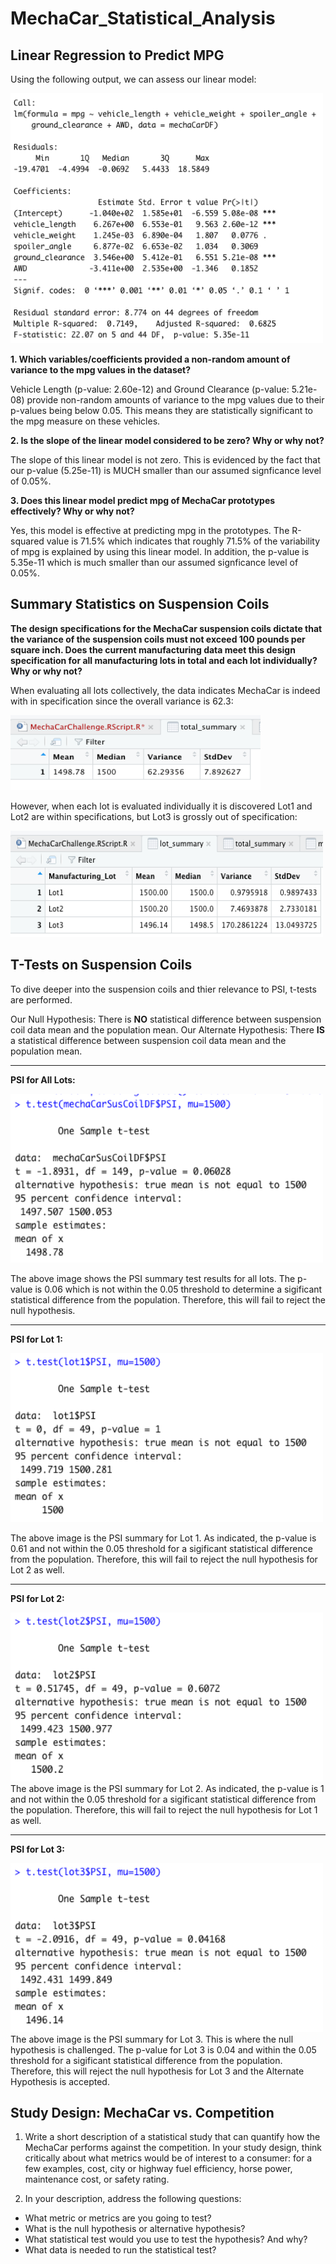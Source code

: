 # MechaCar_Statistical_Analysis

## Linear Regression to Predict MPG
Using the following output, we can assess our linear model:

<img src="images/Linear_Output.png" width="500" height="400"/>  

**1. Which variables/coefficients provided a non-random amount of variance to the mpg values in the dataset?**


   Vehicle Length (p-value: 2.60e-12) and Ground Clearance (p-value: 5.21e-08) provide non-random amounts of variance to the mpg values due to their p-values being below 0.05. This means they are statistically significant to the mpg measure on these vehicles. 

**2. Is the slope of the linear model considered to be zero? Why or why not?**


   The slope of this linear model is not zero. This is evidenced by the fact that our p-value (5.25e-11) is MUCH smaller than our assumed signficance level of 0.05%.

**3. Does this linear model predict mpg of MechaCar prototypes effectively? Why or why not?**

   Yes, this model is effective at predicting mpg in the prototypes. The R-squared value is 71.5% which indicates that roughly 71.5% of the variability of mpg is explained by using this linear model. In addition, the p-value is 5.35e-11 which is much smaller than our assumed signficance level of 0.05%.

## Summary Statistics on Suspension Coils


**The design specifications for the MechaCar suspension coils dictate that the variance of the suspension coils must not exceed 100 pounds per square inch. Does the current manufacturing data meet this design specification for all manufacturing lots in total and each lot individually? Why or why not?**

When evaluating all lots collectively, the data indicates MechaCar is indeed with in specification since the overall variance is 62.3:

<img src="images/Total_Summary_DF.png" width="400" height="120"/> 

However, when each lot is evaluated individually it is discovered Lot1 and Lot2 are within specifications, but Lot3 is grossly out of specification:

<img src="images/Lot_Summary.png" width="500" height="170"/> 

## T-Tests on Suspension Coils

To dive deeper into the suspension coils and thier relevance to PSI, t-tests are performed. 

Our Null Hypothesis: There is **NO** statistical difference between suspension coil data mean and the population mean.
Our Alternate Hypothesis: There **IS** a statistical difference between suspension coil data mean and the population mean.
******
**PSI for All Lots:**

<img src="images/PSI_All_Lots.png" width="500" height="270"/> 

The above image shows the PSI summary test results for all lots. The p-value is 0.06 which is not within the 0.05 threshold to determine a sigificant statistical difference from the population. Therefore, this will fail to reject the null hypothesis.
******
**PSI for Lot 1:**

<img src="images/PSI_Lot1.png" width="500" height="270"/> 

The above image is the PSI summary for Lot 1. As indicated, the p-value is 0.61 and not within the 0.05 threshold for a sigificant statistical difference from the population. Therefore, this will fail to reject the null hypothesis for Lot 2 as well.
******
**PSI for Lot 2:**

<img src="images/PSI_Lot2.png" width="500" height="270"/> 
The above image is the PSI summary for Lot 2. As indicated, the p-value is 1 and not within the 0.05 threshold for a sigificant statistical difference from the population. Therefore, this will fail to reject the null hypothesis for Lot 1 as well.

******
**PSI for Lot 3:**

<img src="images/PSI_Lot3.png" width="500" height="270"/> 
The above image is the PSI summary for Lot 3. This is where the null hypothesis is challenged. The p-value for Lot 3 is 0.04 and within the 0.05 threshold for a sigificant statistical difference from the population. Therefore, this will reject the null hypothesis for Lot 3 and the Alternate Hypothesis is accepted.



## Study Design: MechaCar vs. Competition
1. Write a short description of a statistical study that can quantify how the MechaCar performs against the competition. 
In your study design, think critically about what metrics would be of interest to a consumer: for a few examples, cost, city or highway fuel efficiency, horse power, maintenance cost, or safety rating. 

3. In your description, address the following questions:


*  What metric or metrics are you going to test?
*  What is the null hypothesis or alternative hypothesis? 
*	 What statistical test would you use to test the hypothesis? And why? 
*	 What data is needed to run the statistical test?


